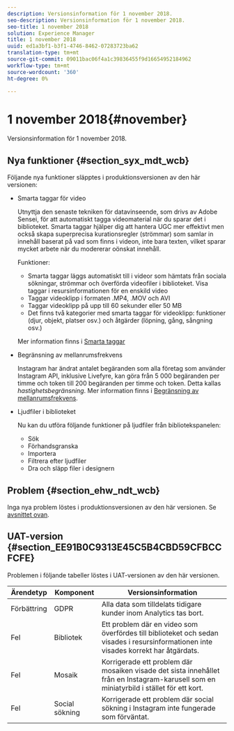 ```yaml
---
description: Versionsinformation för 1 november 2018.
seo-description: Versionsinformation för 1 november 2018.
seo-title: 1 november 2018
solution: Experience Manager
title: 1 november 2018
uuid: ed1a3bf1-b3f1-4746-8462-07283723ba62
translation-type: tm+mt
source-git-commit: 09011bac06f4a1c39836455f9d16654952184962
workflow-type: tm+mt
source-wordcount: '360'
ht-degree: 0%

---
```



# 1 november 2018{#november}

Versionsinformation för 1 november 2018.

## Nya funktioner {#section_syx_mdt_wcb}

Följande nya funktioner släpptes i produktionsversionen av den här versionen:

* Smarta taggar för video

   Utnyttja den senaste tekniken för datavinseende, som drivs av Adobe Sensei, för att automatiskt tagga videomaterial när du sparar det i biblioteket. Smarta taggar hjälper dig att hantera UGC mer effektivt men också skapa superprecisa kurationsregler (strömmar) som samlar in innehåll baserat på vad som finns i videon, inte bara texten, vilket sparar mycket arbete när du modererar oönskat innehåll.

   Funktioner:

   * Smarta taggar läggs automatiskt till i videor som hämtats från sociala sökningar, strömmar och överförda videofiler i biblioteket. Visa taggar i resursinformationen för en enskild video
   * Taggar videoklipp i formaten .MP4, .MOV och AVI
   * Taggar videoklipp på upp till 60 sekunder eller 50 MB
   * Det finns två kategorier med smarta taggar för videoklipp: funktioner (djur, objekt, platser osv.) och åtgärder (löpning, gång, sångning osv.)

   Mer information finns i [Smarta taggar](/help/using/c-features-livefyre/c-smart-tags/c-smart-tags.md#c_smart_tags)

* Begränsning av mellanrumsfrekvens

   Instagram har ändrat antalet begäranden som alla företag som använder Instagram API, inklusive Livefyre, kan göra från 5 000 begäranden per timme och token till 200 begäranden per timme och token. Detta kallas *hastighetsbegränsning*. Mer information finns i [Begränsning av mellanrumsfrekvens](/help/using/c-streams/c-instagram-rate-limiting.md).

* Ljudfiler i biblioteket

   Nu kan du utföra följande funktioner på ljudfiler från bibliotekspanelen:

   * Sök
   * Förhandsgranska
   * Importera
   * Filtrera efter ljudfiler
   * Dra och släpp filer i designern

## Problem {#section_ehw_ndt_wcb}

Inga nya problem löstes i produktionsversionen av den här versionen. Se [avsnittet ovan](#c_rn/section_syx_mdt_wcb).

## UAT-version {#section_EE91B0C9313E45C5B4CBD59CFBCCFCFE}

Problemen i följande tabeller löstes i UAT-versionen av den här versionen.

| **Ärendetyp** | **Komponent** | **Versionsinformation** |
|---|---|---|
| Förbättring | GDPR | Alla data som tilldelats tidigare kunder inom Analytics tas bort. |
| Fel | Bibliotek | Ett problem där en video som överfördes till biblioteket och sedan visades i resursinformationen inte visades korrekt har åtgärdats. |
| Fel | Mosaik | Korrigerade ett problem där mosaiken visade det sista innehållet från en Instagram-karusell som en miniatyrbild i stället för ett kort. |
| Fel | Social sökning | Korrigerade ett problem där social sökning i Instagram inte fungerade som förväntat. |

